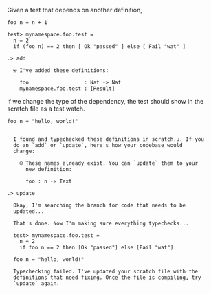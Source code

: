 
Given a test that depends on another definition,

```unison
foo n = n + 1

test> mynamespace.foo.test =
  n = 2
  if (foo n) == 2 then [ Ok "passed" ] else [ Fail "wat" ]
```

```ucm
.> add

  ⍟ I've added these definitions:
  
    foo                  : Nat -> Nat
    mynamespace.foo.test : [Result]

```
if we change the type of the dependency, the test should show in the scratch file as a test watch.

```unison
foo n = "hello, world!"
```

```ucm

  I found and typechecked these definitions in scratch.u. If you
  do an `add` or `update`, here's how your codebase would
  change:
  
    ⍟ These names already exist. You can `update` them to your
      new definition:
    
      foo : n -> Text

```
```ucm
.> update

  Okay, I'm searching the branch for code that needs to be
  updated...

  That's done. Now I'm making sure everything typechecks...

  test> mynamespace.foo.test =
    n = 2
    if foo n == 2 then [Ok "passed"] else [Fail "wat"]
  
  foo n = "hello, world!"

  Typechecking failed. I've updated your scratch file with the
  definitions that need fixing. Once the file is compiling, try
  `update` again.

```
